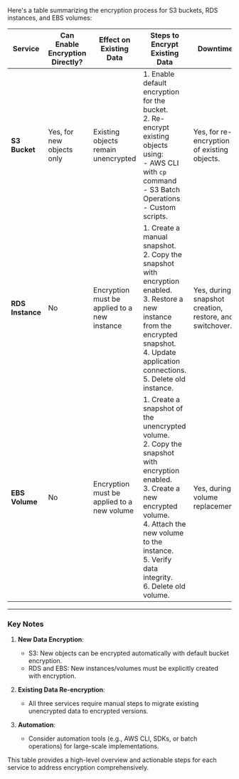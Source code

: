 Here's a table summarizing the encryption process for S3 buckets, RDS instances, and EBS volumes:

| **Service**      | **Can Enable Encryption Directly?** | **Effect on Existing Data**                          | **Steps to Encrypt Existing Data**                                                                                                                                                           | **Downtime**                  |
|-------------------|-------------------------------------|-----------------------------------------------------|--------------------------------------------------------------------------------------------------------------------------------------------------------|--------------------------------|
| **S3 Bucket**     | Yes, for new objects only          | Existing objects remain unencrypted                | 1. Enable default encryption for the bucket.<br>2. Re-encrypt existing objects using:<br>   - AWS CLI with `cp` command<br>   - S3 Batch Operations<br>   - Custom scripts.                | Yes, for re-encryption of existing objects. |
| **RDS Instance**  | No                                | Encryption must be applied to a new instance       | 1. Create a manual snapshot.<br>2. Copy the snapshot with encryption enabled.<br>3. Restore a new instance from the encrypted snapshot.<br>4. Update application connections.<br>5. Delete old instance. | Yes, during snapshot creation, restore, and switchover. |
| **EBS Volume**    | No                                | Encryption must be applied to a new volume         | 1. Create a snapshot of the unencrypted volume.<br>2. Copy the snapshot with encryption enabled.<br>3. Create a new encrypted volume.<br>4. Attach the new volume to the instance.<br>5. Verify data integrity.<br>6. Delete old volume. | Yes, during volume replacement. |

---

### Key Notes
1. **New Data Encryption**:
   - S3: New objects can be encrypted automatically with default bucket encryption.
   - RDS and EBS: New instances/volumes must be explicitly created with encryption.

2. **Existing Data Re-encryption**:
   - All three services require manual steps to migrate existing unencrypted data to encrypted versions.

3. **Automation**:
   - Consider automation tools (e.g., AWS CLI, SDKs, or batch operations) for large-scale implementations.

This table provides a high-level overview and actionable steps for each service to address encryption comprehensively.
